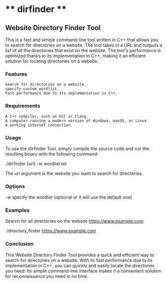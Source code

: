 # ** dirfinder **
## Website Directory Finder Tool

This is a fast and simple command-line tool written in C++ that allows you to search for directories on a website. The tool takes in a URL and outputs a list of all the directories that exist on the website. The tool's performance is optimized thanks to its implementation in C++, making it an efficient solution for locating directories on a website.
### Features

    Search for directories on a website.
    specify custom wordlist.
    Fast performance due to its implementation in C++.

### Requirements

    A C++ compiler, such as GCC or Clang.
    A computer running a modern version of Windows, macOS, or Linux.
    A working internet connection.

### Usage

To use the dirfinder Tool, simply compile the source code and run the resulting binary with the following command:

./dirfinder [url] -w wordlist.txt

The url argument is the website you want to search for directories.
### Options


-w specify the wordlist (optional or it will use the default one)

### Examples

Search for all directories on the website https://www.example.com:


./directory_finder https://www.example.com


### Conclusion

This Website Directory Finder Tool provides a quick and efficient way to search for directories on a website. With its fast performance due to its implementation in C++, you can quickly and easily locate the directories you need. Its simple command-line interface makes it a convenient solution for reconnaissance you need in no time.
